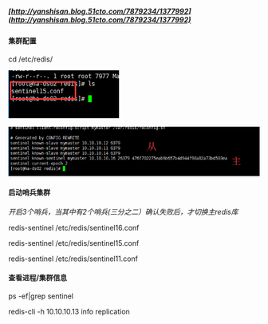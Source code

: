 ##### [http://yanshisan.blog.51cto.com/7879234/1377992](http://yanshisan.blog.51cto.com/7879234/1377992)

#### 集群配置

cd /etc/redis/

![](/assets/sentinal.png)

![](/assets/sentinel2.png)

#### 启动哨兵集群

_开启3个哨兵，当其中有2个哨兵\(三分之二）确认失败后，才切换主redis库_

redis-sentinel /etc/redis/sentinel16.conf

redis-sentinel /etc/redis/sentinel15.conf

redis-sentinel /etc/redis/sentinel11.conf

#### 查看进程/集群信息

ps -ef\|grep sentinel

redis-cli -h 10.10.10.13 info replication

